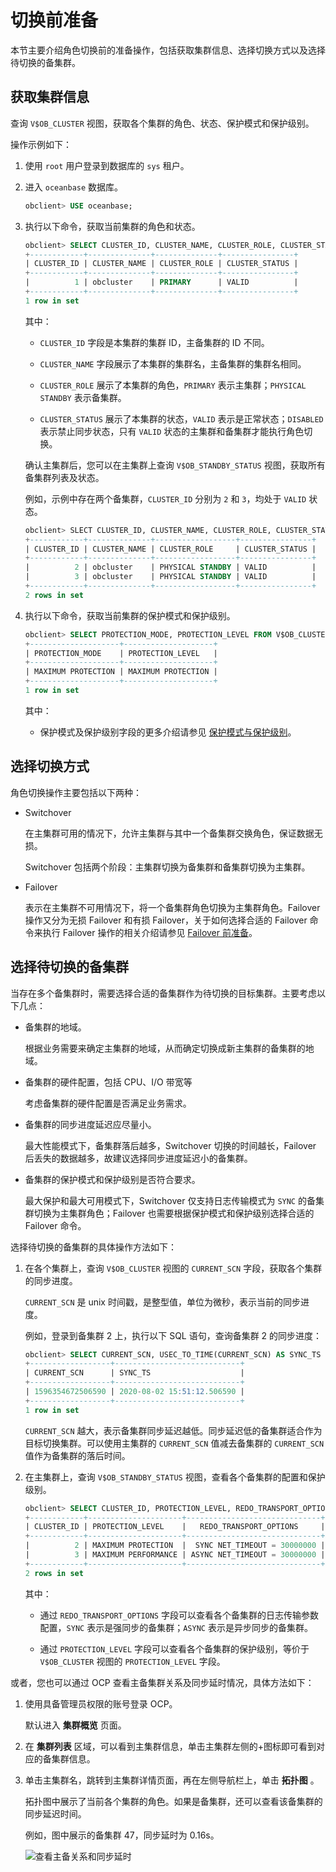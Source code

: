 切换前准备 
==========================

本节主要介绍角色切换前的准备操作，包括获取集群信息、选择切换方式以及选择待切换的备集群。

获取集群信息 
---------------------------

查询 `V$OB_CLUSTER` 视图，获取各个集群的角色、状态、保护模式和保护级别。

操作示例如下：

1. 使用 `root` 用户登录到数据库的 `sys` 租户。

   

2. 进入 `oceanbase` 数据库。

   ```sql
   obclient> USE oceanbase;
   ```

   

3. 执行以下命令，获取当前集群的角色和状态。

   ```sql
   obclient> SELECT CLUSTER_ID, CLUSTER_NAME, CLUSTER_ROLE, CLUSTER_STATUS FROM V$OB_CLUSTER;
   +------------+--------------+--------------+----------------+
   | CLUSTER_ID | CLUSTER_NAME | CLUSTER_ROLE | CLUSTER_STATUS |
   +------------+--------------+--------------+----------------+
   |          1 | obcluster    | PRIMARY      | VALID          |
   +------------+--------------+--------------+----------------+
   1 row in set
   ```

   

   其中：
   * `CLUSTER_ID` 字段是本集群的集群 ID，主备集群的 ID 不同。

     
   
   * `CLUSTER_NAME` 字段展示了本集群的集群名，主备集群的集群名相同。

     
   
   * `CLUSTER_ROLE` 展示了本集群的角色，`PRIMARY` 表示主集群；`PHYSICAL STANDBY` 表示备集群。

     
   
   * `CLUSTER_STATUS` 展示了本集群的状态，`VALID` 表示是正常状态；`DISABLED` 表示禁止同步状态，只有 `VALID` 状态的主集群和备集群才能执行角色切换。

     
   

   

   确认主集群后，您可以在主集群上查询 `V$OB_STANDBY_STATUS` 视图，获取所有备集群列表及状态。

   例如，示例中存在两个备集群，`CLUSTER_ID` 分别为 `2` 和 `3`，均处于 `VALID` 状态。

   ```sql
   obclient> SLECT CLUSTER_ID, CLUSTER_NAME, CLUSTER_ROLE, CLUSTER_STATUS FROM V$OB_STANDBY_STATUS;
   +------------+--------------+------------------+----------------+
   | CLUSTER_ID | CLUSTER_NAME | CLUSTER_ROLE     | CLUSTER_STATUS |
   +------------+--------------+------------------+----------------+
   |          2 | obcluster    | PHYSICAL STANDBY | VALID          |
   |          3 | obcluster    | PHYSICAL STANDBY | VALID          |
   +------------+--------------+------------------+----------------+
   2 rows in set
   ```

   

4. 执行以下命令，获取当前集群的保护模式和保护级别。

   ```sql
   obclient> SELECT PROTECTION_MODE, PROTECTION_LEVEL FROM V$OB_CLUSTER;
   +--------------------+--------------------+
   | PROTECTION_MODE    | PROTECTION_LEVEL   |
   +--------------------+--------------------+
   | MAXIMUM PROTECTION | MAXIMUM PROTECTION |
   +--------------------+--------------------+
   1 row in set
   ```

   

   其中：
   * 保护模式及保护级别字段的更多介绍请参见 [保护模式与保护级别](/zh-CN/5.administrator-guide/7.high-data-availability/3.active-standby-database-management-1/6.protection-mode-2/2.protection-mode-and-protection-level-1.md)。
   

   




选择切换方式 
---------------------------

角色切换操作主要包括以下两种：

* Switchover

  在主集群可用的情况下，允许主集群与其中一个备集群交换角色，保证数据无损。

  Switchover 包括两个阶段：主集群切换为备集群和备集群切换为主集群。
  

* Failover

  表示在主集群不可用情况下，将一个备集群角色切换为主集群角色。Failover 操作又分为无损 Failover 和有损 Failover，关于如何选择合适的 Failover 命令来执行 Failover 操作的相关介绍请参见 [Failover 前准备](/zh-CN/5.administrator-guide/7.high-data-availability/3.active-standby-database-management-1/7.role-switch-3/4.run-a-failover-command-from-the-command-line-1/1.prepare-for-failover-1.md)。
  




选择待切换的备集群 
------------------------------

当存在多个备集群时，需要选择合适的备集群作为待切换的目标集群。主要考虑以下几点：

* 备集群的地域。

  根据业务需要来确定主集群的地域，从而确定切换成新主集群的备集群的地域。
  

* 备集群的硬件配置，包括 CPU、I/O 带宽等

  考虑备集群的硬件配置是否满足业务需求。
  

* 备集群的同步进度延迟应尽量小。

  最大性能模式下，备集群落后越多，Switchover 切换的时间越长，Failover 后丢失的数据越多，故建议选择同步进度延迟小的备集群。
  

* 备集群的保护模式和保护级别是否符合要求。

  最大保护和最大可用模式下，Switchover 仅支持日志传输模式为 `SYNC` 的备集群切换为主集群角色；Failover 也需要根据保护模式和保护级别选择合适的 Failover 命令。
  




选择待切换的备集群的具体操作方法如下：

1. 在各个集群上，查询 `V$OB_CLUSTER` 视图的 `CURRENT_SCN` 字段，获取各个集群的同步进度。

   `CURRENT_SCN` 是 unix 时间戳，是整型值，单位为微秒，表示当前的同步进度。

   例如，登录到备集群 2 上，执行以下 SQL 语句，查询备集群 2 的同步进度：

   ```sql
   obclient> SELECT CURRENT_SCN, USEC_TO_TIME(CURRENT_SCN) AS SYNC_TS FROM V$OB_CLUSTER;
   +------------------+----------------------------+
   | CURRENT_SCN      | SYNC_TS                    |
   +------------------+----------------------------+
   | 1596354672506590 | 2020-08-02 15:51:12.506590 |
   +------------------+----------------------------+
   1 row in set
   ```

   

   `CURRENT_SCN` 越大，表示备集群同步延迟越低。同步延迟低的备集群适合作为目标切换集群。可以使用主集群的 `CURRENT_SCN` 值减去备集群的 `CURRENT_SCN` 值作为备集群的落后时间。
   

2. 在主集群上，查询 `V$OB_STANDBY_STATUS` 视图，查看各个备集群的配置和保护级别。

   ```sql
   obclient> SELECT CLUSTER_ID, PROTECTION_LEVEL, REDO_TRANSPORT_OPTIONS FROM V$OB_STANDBY_STATUS;
   +------------+---------------------+------------------------------+
   | CLUSTER_ID | PROTECTION_LEVEL    |   REDO_TRANSPORT_OPTIONS     |
   +------------+---------------------+------------------------------+
   |          2 | MAXIMUM PROTECTION  |  SYNC NET_TIMEOUT = 30000000 |
   |          3 | MAXIMUM PERFORMANCE | ASYNC NET_TIMEOUT = 30000000 |
   +------------+---------------------+------------------------------+
   2 rows in set
   ```

   

   其中：
   * 通过 `REDO_TRANSPORT_OPTIONS` 字段可以查看各个备集群的日志传输参数配置，`SYNC` 表示是强同步的备集群；`ASYNC` 表示是异步同步的备集群。

     
   
   * 通过 `PROTECTION_LEVEL` 字段可以查看各个备集群的保护级别，等价于 `V$OB_CLUSTER` 视图的 `PROTECTION_LEVEL` 字段。

     
   

   




或者，您也可以通过 OCP 查看主备集群关系及同步延时情况，具体方法如下：

1. 使用具备管理员权限的账号登录 OCP。

   默认进入 **集群概览** 页面。
   

2. 在 **集群列表** 区域，可以看到主集群信息，单击主集群左侧的+图标即可看到对应的备集群信息。

   

3. 单击主集群名，跳转到主集群详情页面，再在左侧导航栏上，单击 **拓扑图** 。

   拓扑图中展示了当前各个集群的角色。如果是备集群，还可以查看该备集群的同步延迟时间。

   例如，图中展示的备集群 47，同步延时为 0.16s。

   ![查看主备关系和同步延时](https://help-static-aliyun-doc.aliyuncs.com/assets/img/zh-CN/6271770061/p167730.png)
   



